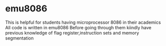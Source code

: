 # emu8086
This is helpful for students having microprocessor 8086 in their academics 
All code is written in emu8086
Before going through them kiindly have previous knowledge of flag register,instruction sets and memory segmentation
